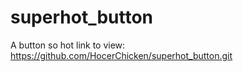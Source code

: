 # superhot_button
A button so hot
link to view: https://github.com/HocerChicken/superhot_button.git
